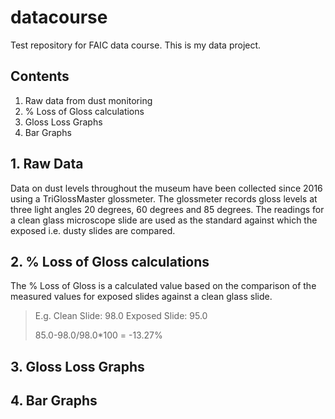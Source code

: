 # datacourse
Test repository for FAIC data course.
This is my data project.

## Contents
1. Raw data from dust monitoring
2. % Loss of Gloss calculations
3. Gloss Loss Graphs
4. Bar Graphs

## 1. Raw Data

Data on dust levels throughout the museum have been collected since 2016 using a TriGlossMaster glossmeter.  The glossmeter records gloss levels at three light angles 20 degrees, 60 degrees and 85 degrees.  The readings for a clean glass microscope slide are used as the standard against which the exposed i.e. dusty slides are compared. 

## 2. % Loss of Gloss calculations

The % Loss of Gloss is a calculated value based on the comparison of the measured values for exposed slides against a clean glass slide. 

> E.g. Clean Slide: 98.0 Exposed Slide: 95.0 
>
> 85.0-98.0/98.0*100 = -13.27% 

## 3. Gloss Loss Graphs

## 4. Bar Graphs